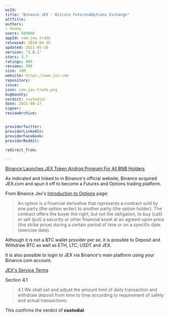 ```yaml
---
wsId: 
title: "Binance JEX - Bitcoin Futures&Options Exchange"
altTitle: 
authors:
- danny
users: 500000
appId: com.jex.trade
released: 2019-04-25
updated: 2021-05-10
version: "2.8.1"
stars: 3.7
ratings: 989
reviews: 500
size: 10M
website: https://www.jex.com
repository: 
issue: 
icon: com.jex.trade.png
bugbounty: 
verdict: custodial
date: 2021-08-27
signer: 
reviewArchive:


providerTwitter: 
providerLinkedIn: 
providerFacebook: 
providerReddit: 

redirect_from:

---
```



[Binance Launches JEX Token Airdrop Program For All BNB Holders](https://www.binance.com/en/support/announcement/360033416091)

As indicated and linked to in Binance's official website, Binance acquired JEX.com and spun it off to become a Futures and Options trading platform.

From Binance Jex's [Introduction to Options](https://jexhelp.zendesk.com/hc/en-us/articles/360003433211-Introduction-to-options) page:

> An option is a financial derivative that represents a contract sold by one party (the option writer) to another party (the option holder). The contract offers the buyer the right, but not the obligation, to buy (call) or sell (put) a security or other financial asset at an agreed-upon price (the strike price) during a certain period of time or on a specific date (exercise date).

Although it is not a BTC wallet provider per se, it is possible to Deposit and Withdraw BTC as well as ETH, LTC, USDT and JEX. 

It is also possible to login to JEX via Binance's main platform using your Binance.com account. 

[JEX's Service Terms](https://jexhelp.zendesk.com/hc/en-us/articles/115001501692-Service-Terms-of-JEX-Exchange)

Section 4.1

> 4.1 We shall set and adjust the amount limit of daily transaction and withdraw deposit from time to time according to requirement of safety and actual transactions.

This confirms the verdict of **custodial**.



